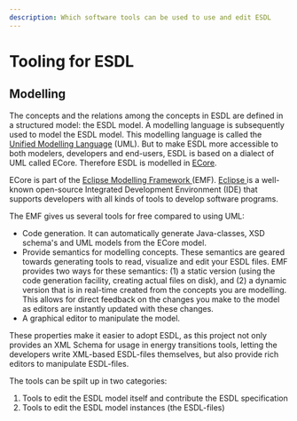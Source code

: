 ```yaml
---
description: Which software tools can be used to use and edit ESDL
---
```


# Tooling for ESDL

## Modelling

The concepts and the relations among the concepts in ESDL are defined in a structured model: the ESDL model. A modelling language is subsequently used to model the ESDL model. This modelling language is called the [Unified Modelling Language](https://en.wikipedia.org/wiki/Unified_Modelling_Language) \(UML\). But to make ESDL more accessible to both modelers, developers and end-users, ESDL is based on a dialect of UML called ECore. Therefore ESDL is modelled in [ECore](https://en.wikipedia.org/wiki/Eclipse_Modelling_Framework#Ecore).

ECore is part of the [Eclipse Modelling Framework ](https://www.eclipse.org/modelling/emf/)\(EMF\). [Eclipse ](https://www.eclipse.org/)is a well-known open-source Integrated Development Environment \(IDE\) that supports developers with all kinds of tools to develop software programs.

The EMF gives us several tools for free compared to using UML:

* Code generation. It can automatically generate Java-classes, XSD schema's and UML models from the ECore model.
* Provide semantics for modelling concepts. These semantics are geared towards generating tools to read, visualize and edit your ESDL files. EMF provides two ways for these semantics: \(1\) a static version \(using the code generation facility, creating actual files on disk\), and \(2\) a dynamic version that is in real-time created from the concepts you are modelling. This allows for direct feedback on the changes you make to the model as editors are instantly updated with these changes.
* A graphical editor to manipulate the model.

These properties make it easier to adopt ESDL, as this project not only provides an XML Schema for usage in energy transitions tools, letting the developers write XML-based ESDL-files themselves, but  also provide rich editors to manipulate ESDL-files.

The tools can be spilt up in two categories:

1. Tools to edit the ESDL model itself and contribute the ESDL specification
2. Tools to edit the ESDL model instances \(the ESDL-files\)





##

##

